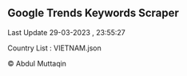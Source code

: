 

## Google Trends Keywords Scraper 
 
Last Update 29-03-2023 , 23:55:27

Country List :
VIETNAM.json



© Abdul Muttaqin 
